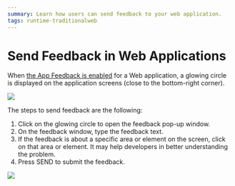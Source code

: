 ```yaml
---
summary: Learn how users can send feedback to your web application.
tags: runtime-traditionalweb
---
```


# Send Feedback in Web Applications

When [the App Feedback is enabled](https://github.com/danielmarquespt/docs-product/tree/e7ea3f444d5129dab245c69ab72ae091554bc4fb/src/managing-the-applications-lifecycle/app-feedback/user-feedback-enable.md%3E) for a Web application, a glowing circle is displayed on the application screens \(close to the bottom-right corner\).

![](https://github.com/danielmarquespt/docs-product/tree/e7ea3f444d5129dab245c69ab72ae091554bc4fb/src/managing-the-applications-lifecycle/app-feedback/images/send-feedback-in-web-applications-1.png?width=800)

The steps to send feedback are the following:

1. Click on the glowing circle to open the feedback pop-up window.
2. On the feedback window, type the feedback text. 
3. If the feedback is about a specific area or element on the screen, click on that area or element. It may help developers in better understanding the problem.
4. Press SEND to submit the feedback.

![](https://github.com/danielmarquespt/docs-product/tree/e7ea3f444d5129dab245c69ab72ae091554bc4fb/src/managing-the-applications-lifecycle/app-feedback/images/send-feedback-in-web-applications-2.png?width=800)


